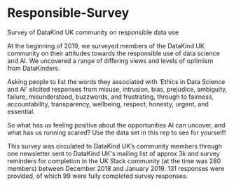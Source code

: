 # Responsible-Survey
Survey of DataKind UK community on responsible data use

At the beginning of 2019, we surveyed members of the DataKind UK community on their attitudes towards the responsible use of data science and AI. We uncovered a range of differing views and levels of optimism from DataKinders.

Asking people to list the words they associated with ‘Ethics in Data Science and AI’ elicited responses from misuse, intrusion, bias, prejudice, ambiguity, failure, misunderstood, buzzwords, and frustrating, through to fairness, accountability, transparency, wellbeing, respect, honesty, urgent, and essential.

So what has us feeling positive about the opportunities AI can uncover, and what has us running scared? Use the data set in this rep to see for yourself!

This survey was circulated to DataKind UK’s community members through one newsletter sent to DataKind UK's mailing list of approx 3k and survey reminders for completion in the UK Slack community (at the time was 280 members) between December 2018 and January 2019. 131 responses were provided, of which 99 were fully completed survey responses.
